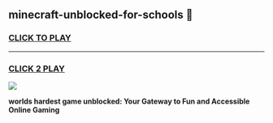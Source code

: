 
## minecraft-unblocked-for-schools 👋
<h3>
<a href="https://premium.freeplayer.one?title=minecraft-unblocked-for-schools&ref=14F">CLICK TO PLAY</a></h3>
<hr>

<h3>
<a href="https://premium.freeplayer.one?title=minecraft-unblocked-for-schools&ref=14F">CLICK 2 PLAY</a>
  
</h3>

<a href="https://premium.freeplayer.one?title=minecraft-unblocked-for-schools&ref=12F/"><img src="https://clearcache.store/games.png"></a>


**worlds hardest game unblocked: Your Gateway to Fun and Accessible Online Gaming**
